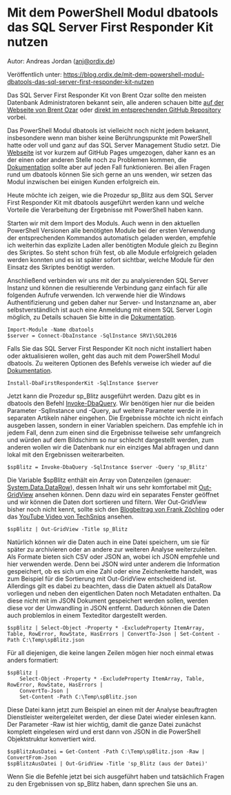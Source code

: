 # Mit dem PowerShell Modul dbatools das SQL Server First Responder Kit nutzen

Autor: Andreas Jordan (anj@ordix.de)

Veröffentlich unter: https://blog.ordix.de/mit-dem-powershell-modul-dbatools-das-sql-server-first-responder-kit-nutzen


Das SQL Server First Responder Kit von Brent Ozar sollte den meisten Datenbank Administratoren bekannt sein, alle anderen schauen bitte [auf der Webseite von Brent Ozar](https://www.brentozar.com/first-aid/) oder [direkt im entsprechenden GitHub Repository](https://github.com/BrentOzarULTD/SQL-Server-First-Responder-Kit) vorbei.

Das PowerShell Modul dbatools ist vielleicht noch nicht jedem bekannt, insbesondere wenn man bisher keine Berührungspunkte mit PowerShell hatte oder voll und ganz auf das SQL Server Management Studio setzt. Die [Webseite](https://dbatools.io/) ist vor kurzem auf GitHub Pages umgezogen, daher kann es an der einen oder anderen Stelle noch zu Problemen kommen, die [Dokumentation](https://docs.dbatools.io/) sollte aber auf jeden Fall funktionieren. Bei allen Fragen rund um dbatools können Sie sich gerne an uns wenden, wir setzen das Modul inzwischen bei einigen Kunden erfolgreich ein.

Heute möchte ich zeigen, wie die Prozedur sp_Blitz aus dem SQL Server First Responder Kit mit dbatools ausgeführt werden kann und welche Vorteile die Verarbeitung der Ergebnisse mit PowerShell haben kann.

Starten wir mit dem Import des Moduls. Auch wenn in den aktuellen PowerShell Versionen alle benötigten Module bei der ersten Verwendung der entsprechenden Kommandos automatisch geladen werden, empfehle ich weiterhin das explizite Laden aller benötigten Module gleich zu Beginn des Skriptes. So steht schon früh fest, ob alle Module erfolgreich geladen werden konnten und es ist später sofort sichtbar, welche Module für den Einsatz des Skriptes benötigt werden.

Anschließend verbinden wir uns mit der zu analysierenden SQL Server Instanz und können die resultierende Verbindung ganz einfach für alle folgenden Aufrufe verwenden. Ich verwende hier die Windows Authentifizierung und geben daher nur Server- und Instanzname an, aber selbstverständlich ist auch eine Anmeldung mit einem SQL Server Login möglich, zu Details schauen Sie bitte in die [Dokumentation](https://docs.dbatools.io/#Connect-DbaInstance). 

    Import-Module -Name dbatools
	$server = Connect-DbaInstance -SqlInstance SRV1\SQL2016

Falls Sie das SQL Server First Responder Kit noch nicht installiert haben oder aktualisieren wollen, geht das auch mit dem PowerShell Modul dbatools. Zu weiteren Optionen des Befehls verweise ich wieder auf die [Dokumentation](https://docs.dbatools.io/#Install-DbaFirstResponderKit).

	Install-DbaFirstResponderKit -SqlInstance $server

Jetzt kann die Prozedur sp_Blitz ausgeführt werden. Dazu gibt es in dbatools den Befehl [Invoke-DbaQuery](https://docs.dbatools.io/#Invoke-DbaQuery). Wir benötigen hier nur die beiden Parameter -SqlInstance und -Query, auf weitere Parameter werde in in separaten Artikeln näher eingehen. Die Ergebnisse möchte ich nicht einfach ausgeben lassen, sondern in einer Variablen speichern. Das empfehle ich in jedem Fall, denn zum einen sind die Ergebnisse teilweise sehr umfangreich und würden auf dem Bildschirm so nur schlecht dargestellt werden, zum anderen wollen wir die Datenbank nur ein einziges Mal abfragen und dann lokal mit den Ergebnissen weiterarbeiten.
 
	$spBlitz = Invoke-DbaQuery -SqlInstance $server -Query 'sp_Blitz'

Die Variable $spBlitz enthält ein Array von Datenzeilen (genauer: [System.Data.DataRow](https://docs.microsoft.com/de-de/dotnet/api/system.data.datarow)), dessen Inhalt wir uns sehr komfortabel mit [Out-GridView](https://docs.microsoft.com/en-us/powershell/module/microsoft.powershell.utility/out-gridview) ansehen können. Denn dazu wird ein separates Fenster geöffnet und wir können die Daten dort sortieren und filtern. Wer Out-GridView bisher noch nicht kennt, sollte sich den [Blogbeitrag von Frank Zöchling](https://www.frankysweb.de/powershell-out-gridview-fuer-die-darstellung-von-daten/) oder das [YouTube Video von TechSnips](https://www.youtube.com/watch?v=l7DDM4lPUQY&ab_channel=TechSnips) ansehen.

	$spBlitz | Out-GridView -Title sp_Blitz

Natürlich können wir die Daten auch in eine Datei speichern, um sie für später zu archivieren oder an andere zur weiteren Analyse weiterzuleiten. Als Formate bieten sich CSV oder JSON an, wobei ich JSON empfehle und hier verwenden werde. Denn bei JSON wird unter anderem die Information gespeichert, ob es sich um eine Zahl oder eine Zeichenkette handelt, was zum Beispiel für die Sortierung mit Out-GridView entscheidend ist. Allerdings gilt es dabei zu beachten, dass die Daten aktuell als DataRow vorliegen und neben den eigentlichen Daten noch Metadaten enthalten. Da diese nicht mit im JSON Dokument gespeichert werden sollen, werden diese vor der Umwandling in JSON entfernt. Dadurch können die Daten auch problemlos in einem Texteditor dargestellt werden.

	$spBlitz | Select-Object -Property * -ExcludeProperty ItemArray, Table, RowError, RowState, HasErrors | ConvertTo-Json | Set-Content -Path C:\Temp\spBlitz.json

Für all diejenigen, die keine langen Zeilen mögen hier noch einmal etwas anders formatiert:

	$spBlitz | 
		Select-Object -Property * -ExcludeProperty ItemArray, Table, RowError, RowState, HasErrors | 
		ConvertTo-Json | 
		Set-Content -Path C:\Temp\spBlitz.json

Diese Datei kann jetzt zum Beispiel an einen mit der Analyse beauftragten Dienstleister weitergeleitet werden, der diese Datei wieder einlesen kann. Der Parameter -Raw ist hier wichtig, damit die ganze Datei zunächst komplett eingelesen wird und erst dann von JSON in die PowerShell Objektstruktur konvertiert wird.

	$spBlitzAusDatei = Get-Content -Path C:\Temp\spBlitz.json -Raw | ConvertFrom-Json
	$spBlitzAusDatei | Out-GridView -Title 'sp_Blitz (aus der Datei)'

Wenn Sie die Befehle jetzt bei sich ausgeführt haben und tatsächlich Fragen zu den Ergebnissen von sp_Blitz haben, dann sprechen Sie uns an.
